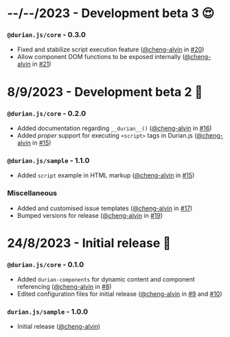 # --/--/2023 - Development beta 3 😍

### `@durian.js/core` - 0.3.0

- Fixed and stabilize script execution feature ([@cheng-alvin](https://github.com/cheng-alvin) in [#20](https://github.com/cheng-alvin/durian.js/pull/20))
- Allow component DOM functions to be exposed internally ([@cheng-alvin](https://github.com/cheng-alvin) in [#21](https://github.com/cheng-alvin/durian.js/pull/21))

# 8/9/2023 - Development beta 2 🙌

### `@durian.js/core` - 0.2.0

- Added documentation regarding `__durian__()` ([@cheng-alvin](https://github.com/cheng-alvin) in [#16](https://github.com/cheng-alvin/durian.js/pull/16))
- Added _proper_ support for executing `<script>` tags in Durian.js ([@cheng-alvin](https://github.com/cheng-alvin) in [#15](https://github.com/cheng-alvin/durian.js/pull/15))

### `@durian.js/sample` - 1.1.0

- Added `script` example in HTML markup ([@cheng-alvin](https://github.com/cheng-alvin) in [#15](https://github.com/cheng-alvin/durian.js/pull/15))

### Miscellaneous

- Added and customised issue templates ([@cheng-alvin](https://github.com/cheng-alvin) in [#17](https://github.com/cheng-alvin/durian.js/pull/17))
- Bumped versions for release ([@cheng-alvin](https://github.com/cheng-alvin) in [#19](https://github.com/cheng-alvin/durian.js/pull/19))

# 24/8/2023 - Initial release 🥳

### `@durian.js/core` - 0.1.0

- Added `durian-components` for dynamic content and component referencing ([@cheng-alvin](https://github.com/cheng-alvin) in [#8](https://github.com/cheng-alvin/durian.js/pull/8))
- Edited configuration files for initial release ([@cheng-alvin](https://github.com/cheng-alvin) in [#9](https://github.com/cheng-alvin/durian.js/pull/9) and [#10](https://github.com/cheng-alvin/pull/10))

### `durian.js/sample` - 1.0.0

- Initial release ([@cheng-alvin](https://github.com/cheng-alvin))
